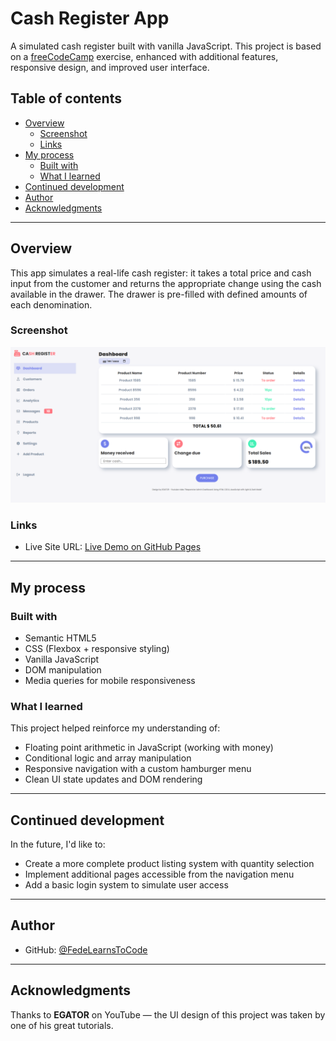 # Cash Register App

A simulated cash register built with vanilla JavaScript. This project is based on a [freeCodeCamp](https://www.freecodecamp.org/) exercise, enhanced with additional features, responsive design, and improved user interface.

## Table of contents

- [Overview](#overview)
  - [Screenshot](#screenshot)
  - [Links](#links)
- [My process](#my-process)
  - [Built with](#built-with)
  - [What I learned](#what-i-learned)
- [Continued development](#continued-development)
- [Author](#author)
- [Acknowledgments](#acknowledgments)

---

## Overview

This app simulates a real-life cash register: it takes a total price and cash input from the customer and returns the appropriate change using the cash available in the drawer. The drawer is pre-filled with defined amounts of each denomination.

### Screenshot

![Screenshot](./screenshot.jpg)

### Links

- Live Site URL: [Live Demo on GitHub Pages](https://your-username.github.io/cash-register-app)

---

## My process

### Built with

- Semantic HTML5
- CSS (Flexbox + responsive styling)
- Vanilla JavaScript
- DOM manipulation
- Media queries for mobile responsiveness

### What I learned

This project helped reinforce my understanding of:

- Floating point arithmetic in JavaScript (working with money)
- Conditional logic and array manipulation
- Responsive navigation with a custom hamburger menu
- Clean UI state updates and DOM rendering

---

## Continued development

In the future, I'd like to:

- Create a more complete product listing system with quantity selection
- Implement additional pages accessible from the navigation menu
- Add a basic login system to simulate user access

---

## Author

- GitHub: [@FedeLearnsToCode](https://github.com/FedeLearnsToCode)

---

## Acknowledgments

Thanks to **EGATOR** on YouTube — the UI design of this project was taken by one of his great tutorials.
